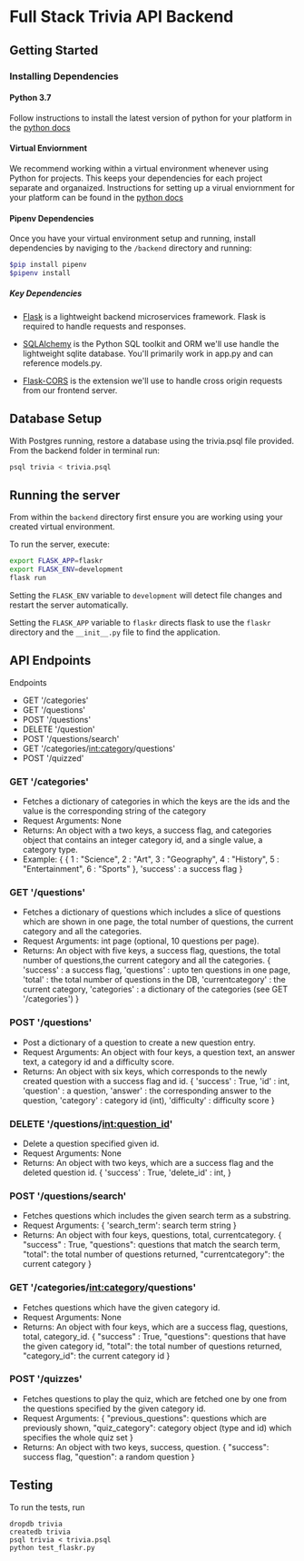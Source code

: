 # Full Stack Trivia API Backend

## Getting Started

### Installing Dependencies

#### Python 3.7

Follow instructions to install the latest version of python for your platform in the [python docs](https://docs.python.org/3/using/unix.html#getting-and-installing-the-latest-version-of-python)

#### Virtual Enviornment

We recommend working within a virtual environment whenever using Python for projects. This keeps your dependencies for each project separate and organaized. Instructions for setting up a virual enviornment for your platform can be found in the [python docs](https://packaging.python.org/guides/installing-using-pip-and-virtual-environments/)

#### Pipenv Dependencies

Once you have your virtual environment setup and running, install dependencies by naviging to the `/backend` directory and running:

```bash
$pip install pipenv
$pipenv install
```

##### Key Dependencies

- [Flask](http://flask.pocoo.org/)  is a lightweight backend microservices framework. Flask is required to handle requests and responses.

- [SQLAlchemy](https://www.sqlalchemy.org/) is the Python SQL toolkit and ORM we'll use handle the lightweight sqlite database. You'll primarily work in app.py and can reference models.py. 

- [Flask-CORS](https://flask-cors.readthedocs.io/en/latest/#) is the extension we'll use to handle cross origin requests from our frontend server. 

## Database Setup
With Postgres running, restore a database using the trivia.psql file provided. From the backend folder in terminal run:
```bash
psql trivia < trivia.psql
```

## Running the server

From within the `backend` directory first ensure you are working using your created virtual environment.

To run the server, execute:

```bash
export FLASK_APP=flaskr
export FLASK_ENV=development
flask run
```

Setting the `FLASK_ENV` variable to `development` will detect file changes and restart the server automatically.

Setting the `FLASK_APP` variable to `flaskr` directs flask to use the `flaskr` directory and the `__init__.py` file to find the application. 

## API Endpoints

Endpoints
- GET '/categories'
- GET '/questions'
- POST '/questions'
- DELETE '/question'
- POST '/questions/search'
- GET '/categories/<int:category>/questions'
- POST '/quizzed'



### GET '/categories'
- Fetches a dictionary of categories in which the keys are the ids and the value is the corresponding string of the category
- Request Arguments: None
- Returns: An object with a two keys, a success flag, and categories object that contains an integer category id, and a single value, a category type.
- Example:
{
    {
        1 : "Science",
         2 : "Art",
         3 : "Geography",
         4 : "History",
         5 : "Entertainment",
         6 : "Sports"
     },
 'success' : a success flag
 }
 

### GET '/questions'
- Fetches a dictionary of questions which includes a slice of questions which are shown in one page, the total number of questions, the current category and all the categories.
- Request Arguments: int page (optional, 10 questions per page).
- Returns: An object with five keys, a success flag, questions, the total number of questions,the current category and all the categories.
{
    'success' : a success flag,
    'questions' : upto ten questions in one page,
    'total' : the total number of questions in the DB,
    'currentcategory' : the current category,
    'categories' : a dictionary of the categories (see GET '/categories')
}


### POST '/questions'
- Post a dictionary of a question to create a new question entry.
- Request Arguments: An object with four keys, a question text, an answer text, a category id and a difficulty score.
- Returns: An object with six keys, which corresponds to the newly created question with a success flag and id.
{
    'success' : True,
    'id' : int,
    'question' : a question,
    'answer' : the corresponding answer to the question,
    'category' : category id (int),
    'difficulty' : difficulty score
}

### DELETE '/questions/<int:question_id>'
- Delete a question specified given id.
- Request Arguments: None
- Returns: An object with two keys, which are a success flag and the deleted question id.
{
    'success' : True,
    'delete_id' : int,
}


### POST '/questions/search'
- Fetches questions which includes the given search term as a substring.
- Request Arguments: 
{
    'search_term': search term string
}
- Returns: An object with four keys, questions, total, currentcategory.
{
     "success" : True,
     "questions": questions that match the search term,
     "total": the total number of questions returned,
     "currentcategory": the current category
}

### GET '/categories/<int:category>/questions'
- Fetches questions which have the given category id.
- Request Arguments: None
- Returns: An object with four keys, which are a success flag, questions, total, category_id.
{
     "success" : True,
     "questions": questions that have the given category id,
     "total": the total number of questions returned,
     "category_id": the current category id
}

### POST '/quizzes'
- Fetches questions to play the quiz, which are fetched one by one from the questions specified by the given category id.
- Request Arguments: 
{
     "previous_questions": questions which are previously shown,
     "quiz_category": category object (type and id) which specifies the whole quiz set
}
- Returns: An object with two keys, success, question.
{
     "success": success flag,
     "question": a random question
}


## Testing
To run the tests, run
```
dropdb trivia
createdb trivia
psql trivia < trivia.psql
python test_flaskr.py
```
